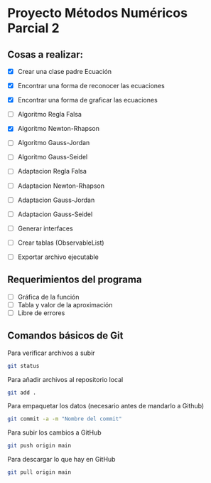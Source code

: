 # Proyecto Métodos Numéricos Parcial 2

## Cosas a realizar:

- [x] Crear una clase padre Ecuación
- [x] Encontrar una forma de reconocer las ecuaciones
- [x] Encontrar una forma de graficar las ecuaciones
- [ ] Algoritmo Regla Falsa
- [x] Algoritmo Newton-Rhapson
- [ ] Algoritmo Gauss-Jordan
- [ ] Algoritmo Gauss-Seidel
- [ ] Adaptacion Regla Falsa
- [ ] Adaptacion Newton-Rhapson
- [ ] Adaptacion Gauss-Jordan
- [ ] Adaptacion Gauss-Seidel
- [ ] Generar interfaces
- [ ] Crear tablas (ObservableList)
- [ ] Exportar archivo ejecutable


## Requerimientos del programa
- [ ] Gráfica de la función
- [ ] Tabla y valor de la aproximación
- [ ] Libre de errores

## Comandos básicos de Git
Para verificar archivos a subir
```bash
git status
```
Para añadir archivos al repositorio local 
```bash
git add .
```
Para empaquetar los datos (necesario antes de mandarlo a Github)
```bash
git commit -a -m "Nombre del commit"
```
Para subir los cambios a GitHub
```bash
git push origin main
```
Para descargar lo que hay en GitHub
```bash
git pull origin main
```